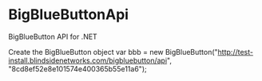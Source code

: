 # BigBlueButtonApi
BigBlueButton API for .NET

Create the BigBlueButton object
  var bbb = new BigBlueButton("http://test-install.blindsidenetworks.com/bigbluebutton/api", "8cd8ef52e8e101574e400365b55e11a6");
